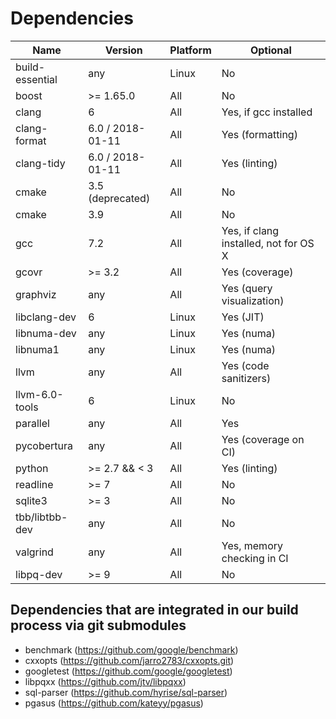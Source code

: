 # Dependencies

| Name             | Version          | Platform |                              Optional |
| ---------------- | ---------------- | -------- | ------------------------------------- |
| build-essential  | any              |    Linux |                                    No |
| boost            | >= 1.65.0        |    All   |                                    No |
| clang            | 6                |    All   |                 Yes, if gcc installed |
| clang-format     | 6.0 / 2018-01-11 |    All   |                      Yes (formatting) |
| clang-tidy       | 6.0 / 2018-01-11 |    All   |                         Yes (linting) |
| cmake            | 3.5 (deprecated) |    All   |                                    No |
| cmake            | 3.9              |    All   |                                    No |
| gcc              | 7.2              |    All   | Yes, if clang installed, not for OS X |
| gcovr            | >= 3.2           |    All   |                        Yes (coverage) |
| graphviz         | any              |    All   |             Yes (query visualization) |
| libclang-dev     | 6                |    Linux |                             Yes (JIT) |
| libnuma-dev      | any              |    Linux |                            Yes (numa) |
| libnuma1         | any              |    Linux |                            Yes (numa) |
| llvm             | any              |    All   |                 Yes (code sanitizers) |
| llvm-6.0-tools   | 6                |    Linux |                                    No |
| parallel         | any              |    All   |                                   Yes |
| pycobertura      | any              |    All   |                  Yes (coverage on CI) |
| python           | >= 2.7 && < 3    |    All   |                         Yes (linting) |
| readline         | >= 7             |    All   |                                    No |
| sqlite3          | >= 3             |    All   |                                    No |
| tbb/libtbb-dev   | any              |    All   |                                    No |
| valgrind         | any              |    All   |            Yes, memory checking in CI |
| libpq-dev        | >= 9             |    All   |                                    No |


## Dependencies that are integrated in our build process via git submodules
- benchmark (https://github.com/google/benchmark)
- cxxopts (https://github.com/jarro2783/cxxopts.git)
- googletest (https://github.com/google/googletest)
- libpqxx (https://github.com/jtv/libpqxx)
- sql-parser (https://github.com/hyrise/sql-parser)
- pgasus (https://github.com/kateyy/pgasus)
